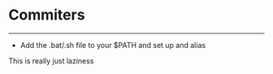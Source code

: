 # Commiters
---
- Add the .bat/.sh file to your $PATH and set up and alias

This is really just laziness
